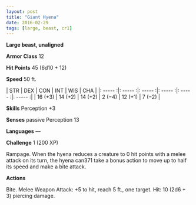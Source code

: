 ```yaml
---
layout: post
title: "Giant Hyena"
date: 2016-02-29
tags: [large, beast, cr1]
---
```


**Large beast, unaligned**

**Armor Class** 12

**Hit Points** 45 (6d10 + 12)

**Speed** 50 ft.

|   STR   |   DEX   |   CON   |   INT   |   WIS   |   CHA   |
|: ----- :|: ----- :|: ----- :|: ----- :|: ----- :|: ----- :|
| 16 (+3) | 14 (+2) | 14 (+2) | 2 (−4) | 12 (+1) | 7 (−2) |

**Skills** Perception +3 

**Senses** passive Perception 13 

**Languages** — 

**Challenge** 1 (200 XP)

 Rampage. When the hyena reduces a creature to 0 hit points with a melee attack on its turn, the hyena can371 take a bonus action to move up to half its speed and make a bite attack. 

**Actions** 

Bite. Melee Weapon Attack: +5 to hit, reach 5 ft., one target. Hit: 10 (2d6 + 3) piercing damage.